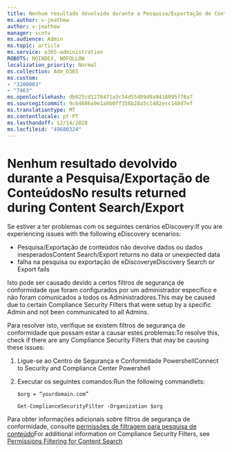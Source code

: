 ```yaml
---
title: Nenhum resultado devolvido durante a Pesquisa/Exportação de Conteúdos
ms.author: v-jmathew
author: v-jmathew
manager: scotv
ms.audience: Admin
ms.topic: article
ms.service: o365-administration
ROBOTS: NOINDEX, NOFOLLOW
localization_priority: Normal
ms.collection: Adm_O365
ms.custom:
- "3200003"
- "7463"
ms.openlocfilehash: db025cd1278471a3c54d55409d9a9418095778a7
ms.sourcegitcommit: 9c64886a9e1a9b0ff356b28a5c1482ecc148d7ef
ms.translationtype: MT
ms.contentlocale: pt-PT
ms.lasthandoff: 12/14/2020
ms.locfileid: "49680324"
---
```

# <a name="no-results-returned-during-content-searchexport"></a><span data-ttu-id="af6b6-102">Nenhum resultado devolvido durante a Pesquisa/Exportação de Conteúdos</span><span class="sxs-lookup"><span data-stu-id="af6b6-102">No results returned during Content Search/Export</span></span>

<span data-ttu-id="af6b6-103">Se estiver a ter problemas com os seguintes cenários eDiscovery:</span><span class="sxs-lookup"><span data-stu-id="af6b6-103">If you are experiencing issues with the following eDiscovery scenarios:</span></span>

- <span data-ttu-id="af6b6-104">Pesquisa/Exportação de conteúdos não devolve dados ou dados inesperados</span><span class="sxs-lookup"><span data-stu-id="af6b6-104">Content Search/Export returns no data or unexpected data</span></span>
- <span data-ttu-id="af6b6-105">falha na pesquisa ou exportação de eDiscovery</span><span class="sxs-lookup"><span data-stu-id="af6b6-105">eDiscovery Search or Export fails</span></span>

<span data-ttu-id="af6b6-106">Isto pode ser causado devido a certos filtros de segurança de conformidade que foram configurados por um administrador específico e não foram comunicados a todos os Administradores.</span><span class="sxs-lookup"><span data-stu-id="af6b6-106">This may be caused due to certain Compliance Security Filters that were setup by a specific Admin and not been communicated to all Admins.</span></span>

<span data-ttu-id="af6b6-107">Para resolver isto, verifique se existem filtros de segurança de conformidade que possam estar a causar estes problemas:</span><span class="sxs-lookup"><span data-stu-id="af6b6-107">To resolve this, check if there are any Compliance Security Filters that may be causing these issues:</span></span>

1. <span data-ttu-id="af6b6-108">Ligue-se ao Centro de Segurança e Conformidade Powershell</span><span class="sxs-lookup"><span data-stu-id="af6b6-108">Connect to Security and Compliance Center Powershell</span></span>
2. <span data-ttu-id="af6b6-109">Executar os seguintes comandos:</span><span class="sxs-lookup"><span data-stu-id="af6b6-109">Run the following commandlets:</span></span>

    `$org = “yourdomain.com”`

    `Get-ComplianceSecurityFilter -Organization $org`

<span data-ttu-id="af6b6-110">Para obter informações adicionais sobre filtros de segurança de conformidade, consulte [permissões de filtragem para pesquisa de conteúdo](https://docs.microsoft.com/microsoft-365/compliance/permissions-filtering-for-content-search)</span><span class="sxs-lookup"><span data-stu-id="af6b6-110">For additional information on Compliance Security Filters, see [Permissions Filtering for Content Search](https://docs.microsoft.com/microsoft-365/compliance/permissions-filtering-for-content-search)</span></span>
